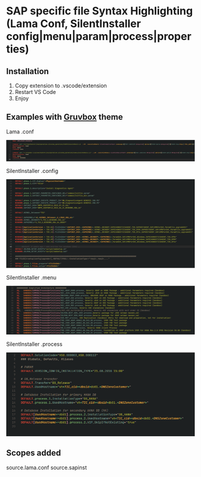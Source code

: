 SAP specific file Syntax Highlighting (Lama Conf, SilentInstaller config|menu|param|process|properties)
=================================================================================================

Installation
------------

1. Copy extension to .vscode/extension
2. Restart VS Code
3. Enjoy

Examples with [Gruvbox](https://marketplace.visualstudio.com/items?itemName=jdinhlife.gruvbox) theme
------------------------------------
Lama .conf

![img-lama.conf]

SilentInstaller .config

![img-sapinst.config]

SilentInstaller .menu

![img-sapinst.menu]

SilentInstaller .process

![img-sapinst.process]


Scopes added
------------
source.lama.conf
source.sapinst

[img-lama.conf]:./img/lama.conf.png
[img-sapinst.config]:./img/sapinst.config.png
[img-sapinst.menu]:./img/sapinst.menu.png
[img-sapinst.process]:./img/sapinst.process.png